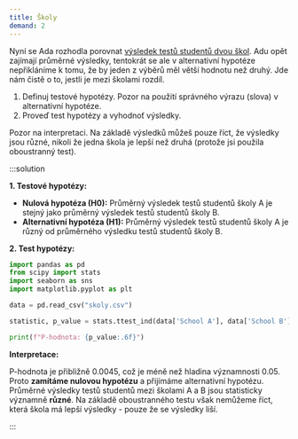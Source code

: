 ```yaml
---
title: Školy
demand: 2
---
```


Nyní se Ada rozhodla porovnat [výsledek testů studentů dvou škol](assets/skoly.csv). Adu opět zajímají průměrné výsledky, tentokrát se ale v alternativní hypotéze nepřikláníme k tomu, že by jeden z výběrů měl větší hodnotu než druhý. Jde nám čistě o to, jestli je mezi školami rozdíl.

1. Definuj testové hypotézy. Pozor na použití správného výrazu (slova) v alternativní hypotéze.
1. Proveď test hypotézy a vyhodnoť výsledky.

Pozor na interpretaci. Na základě výsledků můžeš pouze říct, že výsledky jsou různé, nikoli že jedna škola je lepší než druhá (protože jsi použila oboustranný test).

:::solution

**1. Testové hypotézy:**

- **Nulová hypotéza (H0):** Průměrný výsledek testů studentů školy A je stejný jako průměrný výsledek testů studentů školy B.
- **Alternativní hypotéza (H1):** Průměrný výsledek testů studentů školy A je různý od průměrného výsledku testů studentů školy B.

**2. Test hypotézy:**

```python
import pandas as pd
from scipy import stats
import seaborn as sns
import matplotlib.pyplot as plt

data = pd.read_csv("skoly.csv")

statistic, p_value = stats.ttest_ind(data['School A'], data['School B'], equal_var=False)

print(f"P-hodnota: {p_value:.6f}")
```

**Interpretace:**

P-hodnota je přibližně 0.0045, což je méně než hladina významnosti 0.05. Proto **zamítáme nulovou hypotézu** a přijímáme alternativní hypotézu. Průměrné výsledky testů studentů mezi školami A a B jsou statisticky významně **různé**. Na základě oboustranného testu však nemůžeme říct, která škola má lepší výsledky - pouze že se výsledky liší.

:::
